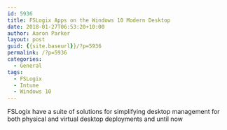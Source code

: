 ```yaml
---
id: 5936
title: FSLogix Apps on the Windows 10 Modern Desktop
date: 2018-01-27T06:53:20+10:00
author: Aaron Parker
layout: post
guid: {{site.baseurl}}/?p=5936
permalink: /?p=5936
categories:
  - General
tags:
  - FSLogix
  - Intune
  - Windows 10
---
```

FSLogix have a suite of solutions for simplifying desktop management for both physical and virtual desktop deployments and until now 